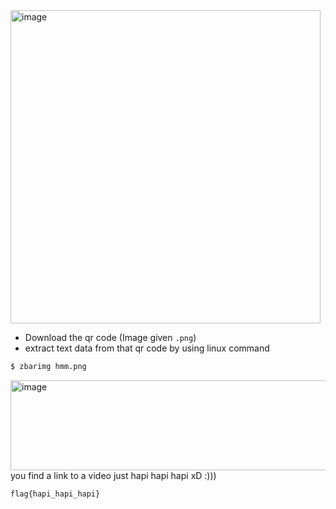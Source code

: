 <img width="496" height="501" alt="image" src="https://github.com/user-attachments/assets/47a8e9a4-3443-41d7-b9c1-8f2ecf620671" />

- Download the qr code (Image given `.png`)
- extract text data from that qr code by using linux command
```bash
$ zbarimg hmm.png
```

<img width="1328" height="144" alt="image" src="https://github.com/user-attachments/assets/ca41e8f5-62c5-495e-8f93-62e95a6b0849" />
you find a link to a video just hapi hapi hapi xD :)))

`flag{hapi_hapi_hapi}`
